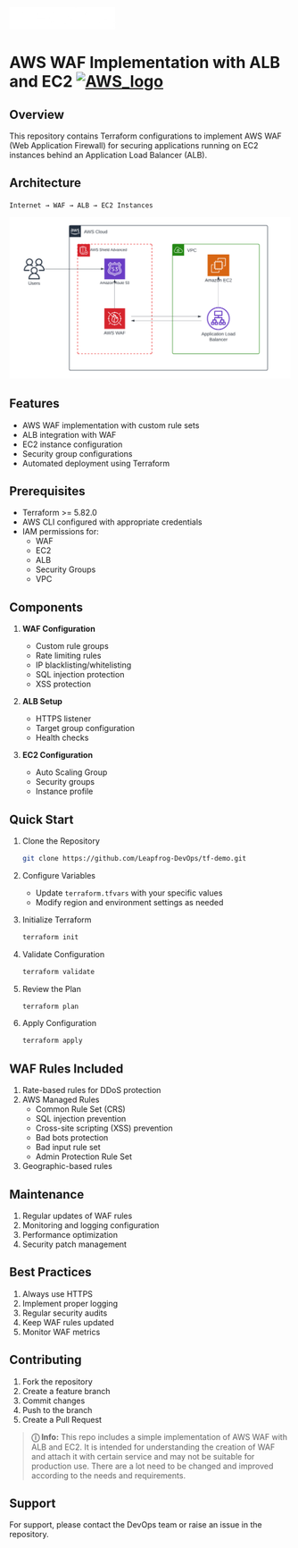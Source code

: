 [<img src="./leapfrog-logo.png" alt="Leapfrog Logo" width="190" height="40">](https://www.lftechnology.com/)

# AWS WAF Implementation with ALB and EC2 [![AWS_logo](https://docs.aws.amazon.com/assets/r/images/aws_logo_light.svg)](https://aws.amazon.com/waf/)

## Overview
This repository contains Terraform configurations to implement AWS WAF (Web Application Firewall) for securing applications running on EC2 instances behind an Application Load Balancer (ALB).

## Architecture
`Internet → WAF → ALB → EC2 Instances`

![alt text](<WAF with ALB.png>)


## Features
- AWS WAF implementation with custom rule sets
- ALB integration with WAF
- EC2 instance configuration
- Security group configurations
- Automated deployment using Terraform

## Prerequisites
- Terraform >= 5.82.0
- AWS CLI configured with appropriate credentials
- IAM permissions for:
  - WAF
  - EC2
  - ALB
  - Security Groups
  - VPC

## Components
1. **WAF Configuration**
   - Custom rule groups
   - Rate limiting rules
   - IP blacklisting/whitelisting
   - SQL injection protection
   - XSS protection

2. **ALB Setup**
   - HTTPS listener
   - Target group configuration
   - Health checks

3. **EC2 Configuration**
   - Auto Scaling Group
   - Security groups
   - Instance profile


## Quick Start

1. Clone the Repository
    ```bash
    git clone https://github.com/Leapfrog-DevOps/tf-demo.git
    ```

2. Configure Variables
    - Update `terraform.tfvars` with your specific values
    - Modify region and environment settings as needed

3. Initialize Terraform
    ```bash
    terraform init
    ```

4. Validate Configuration
    ```bash
    terraform validate
    ```

5. Review the Plan
    ```bash
    terraform plan
    ```

6. Apply Configuration
    ```bash
    terraform apply
    ```


## WAF Rules Included
1. Rate-based rules for DDoS protection
2. AWS Managed Rules
    - Common Rule Set (CRS)
    - SQL injection prevention
    - Cross-site scripting (XSS) prevention
    - Bad bots protection
    - Bad input rule set
    - Admin Protection Rule Set
4. Geographic-based rules

## Maintenance
1. Regular updates of WAF rules
2. Monitoring and logging configuration
3. Performance optimization
4. Security patch management

## Best Practices
1. Always use HTTPS
2. Implement proper logging
3. Regular security audits
4. Keep WAF rules updated
5. Monitor WAF metrics

## Contributing
1. Fork the repository
2. Create a feature branch
3. Commit changes
4. Push to the branch
5. Create a Pull Request


> **ⓘ Info:** This repo includes a simple implementation of AWS WAF with ALB and EC2. It is intended for understanding the creation of WAF and attach it with certain service and may not be suitable for production use.
> There are a lot need to be changed and improved according to the needs and requirements.


## Support
For support, please contact the DevOps team or raise an issue in the repository.
